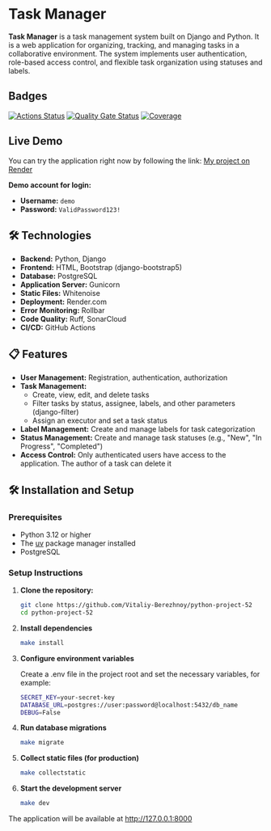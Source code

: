 # Task Manager

**Task Manager** is a task management system built on Django and Python. It is a web application for organizing, tracking, and managing tasks in a collaborative environment. The system implements user authentication, role-based access control, and flexible task organization using statuses and labels.

## Badges

[![Actions Status](https://github.com/Vitaliy-Berezhnoy/python-project-52/actions/workflows/hexlet-check.yml/badge.svg)](https://github.com/Vitaliy-Berezhnoy/python-project-52/actions)
[![Quality Gate Status](https://sonarcloud.io/api/project_badges/measure?project=Vitaliy-Berezhnoy_python-project-52&metric=alert_status)](https://sonarcloud.io/summary/new_code?id=Vitaliy-Berezhnoy_python-project-52)
[![Coverage](https://sonarcloud.io/api/project_badges/measure?project=Vitaliy-Berezhnoy_python-project-52&metric=coverage)](https://sonarcloud.io/summary/new_code?id=Vitaliy-Berezhnoy_python-project-52)


##  Live Demo

You can try the application right now by following the link: [My project on Render](https://python-project-52-8e31.onrender.com)

**Demo account for login:**
- **Username:** `demo`
- **Password:** `ValidPassword123!`

## 🛠️ Technologies

- **Backend:** Python, Django
- **Frontend:** HTML, Bootstrap (django-bootstrap5)
- **Database:** PostgreSQL
- **Application Server:** Gunicorn
- **Static Files:** Whitenoise
- **Deployment:** Render.com
- **Error Monitoring:** Rollbar
- **Code Quality:** Ruff, SonarCloud
- **CI/CD:** GitHub Actions

## 📋 Features

- **User Management:** Registration, authentication, authorization
- **Task Management:**
  - Create, view, edit, and delete tasks
  - Filter tasks by status, assignee, labels, and other parameters (django-filter)
  - Assign an executor and set a task status
- **Label Management:** Create and manage labels for task categorization
- **Status Management:** Create and manage task statuses (e.g., "New", "In Progress", "Completed")
- **Access Control:** Only authenticated users have access to the application. The author of a task can delete it

## 🛠️ Installation and Setup

### Prerequisites

- Python 3.12 or higher
- The [uv](https://github.com/astral-sh/uv) package manager installed
- PostgreSQL

### Setup Instructions

1. **Clone the repository:**
   ```bash
   git clone https://github.com/Vitaliy-Berezhnoy/python-project-52
   cd python-project-52

2. **Install dependencies**
   ```bash
   make install   

3. **Configure environment variables** 

   Create a .env file in the project root and set the necessary variables, for example: 

   ```bash
   SECRET_KEY=your-secret-key
   DATABASE_URL=postgres://user:password@localhost:5432/db_name
   DEBUG=False

4. **Run database migrations**
   ```bash
   make migrate

5. **Collect static files (for production)**
   ```bash
   make collectstatic

6. **Start the development server**
   ```bash
   make dev

The application will be available at http://127.0.0.1:8000